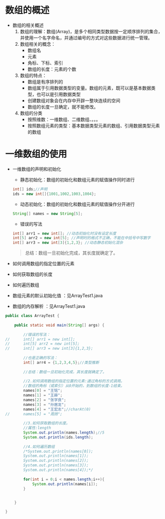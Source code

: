 # 数组的概述

* 数组的相关概述
  1. 数组的理解：数组(Array)，是多个相同类型数据按一定顺序排列的集合，并使用一个名字命名，并通过编号的方式对这些数据进行统一管理。
  2. 数组相关的概念：
     * 数组名
     * 元素
     * 角标、下标、索引
     * 数组的长度：元素的个数
   3. 数组的特点：
      * 数组是有序排列的
      * 数组属于引用数据类型的变量。数组的元素，既可以是基本数据类型，也可以是引用数据类型
      * 创建数组对象会在内存中开辟一整块连续的空间
      * 数组的长度一旦确定，就不能修改。
  4. 数组的分类
     * 按照维数：一维数组、二维数组、。。。
     * 按照数组元素的类型：基本数据类型元素的数组、引用数据类型元素的数组

# 一维数组的使用

* 一维数组的声明和初始化

  * 静态初始化：数组的初始化和数组元素的赋值操作同时进行

  ```java
  int[] ids;//声明
  ids = new int[]{1001,1002,1003,1004};
  ```

  * 动态初始化：数组的初始化和数组元素的赋值操作分开进行

  ```java
  String[] names = new String[5];
  ```

  * 错误的写法

  ```java
  int[] arr1 = new int[]; //动态初始化时没有设定长度
  int[5] arr2 = new int[5]; //声明时的格式不正确，不能在中括号中写数字
  int[] arr3 = new int[3]{1,2,3}; //动态静态初始化混杂
  ```

  > 总结：数组一旦初始化完成，其长度就确定了。

* 如何调用数组的指定位置的元素

* 如何获取数组的长度

* 如何遍历数组

* 数组元素的默认初始化值 ：见ArrayTest1.java

* 数组的内存解析 ：见ArrayTest1.java

```java
public class ArrayTest {
	
	public static void main(String[] args) {
		
		//错误的写法：
//		int[] arr1 = new int[];
//		int[5] arr2 = new int[5];
//		int[] arr3 = new int[3]{1,2,3};
		
		//也是正确的写法：
		int[] arr4 = {1,2,3,4,5};//类型推断
		
		//总结：数组一旦初始化完成，其长度就确定了。
		
		//2.如何调用数组的指定位置的元素:通过角标的方式调用。
		//数组的角标（或索引）从0开始的，到数组的长度-1结束。
		names[0] = "王铭";
		names[1] = "王赫";
		names[2] = "张学良";
		names[3] = "孙居龙";
		names[4] = "王宏志";//charAt(0)
//		names[5] = "周扬";
		
		//3.如何获取数组的长度。
		//属性:length
		System.out.println(names.length);//5
		System.out.println(ids.length);
		
		//4.如何遍历数组
		/*System.out.println(names[0]);
		System.out.println(names[1]);
		System.out.println(names[2]);
		System.out.println(names[3]);
		System.out.println(names[4]);*/
		
		for(int i = 0;i < names.length;i++){
			System.out.println(names[i]);
		}
		
		
	}

}

```

